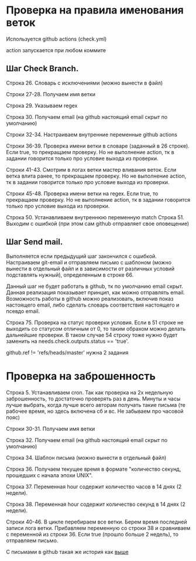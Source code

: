 # Проверка на правила именования веток

Используется github actions (check.yml)

action запускается при любом коммите

## Шаг Check Branch.

Строка 26. Словарь с исключениями (можно вынести в файл)

Строки 27-28. Получаем имя ветки

Строка 29. Указываем regex

Строка 30. Получаем email (на github настоящий email скрыт по умолчанию)

Строки 32-34. Настраиваем внутренние переменные github actions

Строки 36-39. Проверка имени ветки в словаре (заданный в 26 строке). Если true, то прекращаем проверку. Но не выполнение action, тк в задании говорится только про условие выхода из проверки. 

Строки 41-43. Смотрим в логах ветки мастер вливания веток. Если ветка влита ранее, то прекращаем проверку. Но не выполнение action, тк в задании говорится только про условие выхода из проверки.

Строки 45-48. Проверка имени ветки на regex. Если true, то прекращаем проверку. Но не выполнение action, тк в задании говорится только про условие выхода из проверки.

Строка 50. Устанавливаем внутреннюю переменную match
Строка 51. Выходим с ошибкой (при этом сам github отправляет свое оповещение)


## Шаг Send mail.

Выполняется если предыдущий шаг закончился с ошибкой.
Настраиваем git-email и отправляем письмо с шаблоном (можно вынести в отдельный файл и в зависимости от различных условий подставлять нужный), определенным в строке 66.

Данный шаг не будет работать в github, тк по умолчанию email скрыт. Данная реализация показывает принцип, как можно отправлять email.
Возможность работы в github можно реализовать, включив показ настоящего email, либо сделать словарь соответствия настоящего и псевдо email.


Строка 75. Проверка на статус проверки условия. Если в 51 строке не выходить со статусом отличным от 0, то таким обрахом можно делать дальнейшие проверки. В таком случае 54 строку тоже нужно будет заменить на needs.check.outputs.status == 'true'.

github.ref != 'refs/heads/master' нужна 2 задания

# Проверка на заброшенность

Строка 5. Устанавливаем cron. Так как проверка на 2х недельную заброшенность, то достаточно проверять раз в день. Минуты и часы лучше выбрать, когда лучше всего авторам получать такие письма (те рабочее время, но здесь включена сб и вс. Не забываем про часовой пояс)

Строки 30-31. Получаем имя ветки

Строка 32. Получаем email (на github настоящий email скрыт по умолчанию)

Строка 34. Шаблон письма (можно вынести в отдельный файл)

Строка 36. Получаем текущее время в формате "количество секунд, прошедших с начала эпохи UNIX".

Строка 37. Переменная hour содержит количество часов в 14 днях (2 недели).

Строка 38. Переменная hour содержит количество секунд в 14 днях (2 недели).

Строки 40-46. В цикле перебираем все ветки. Берем время последней записи лога ветки. Прибавляем переменную со строки 38 и сравниваем с переменной из строки 36. Если true (прошло больше 2 недель), то отправляем письмо.

С письмами в github такая же история как [выше](#Проверка-на-заброшенность)
